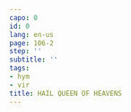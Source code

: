 ```yaml
---
capo: 0
id: 0
lang: en-us
page: 106-2
step: ''
subtitle: ''
tags:
- hym
- vir
title: HAIL QUEEN OF HEAVENS
---
```

